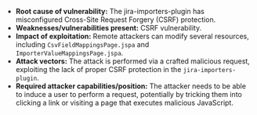 - **Root cause of vulnerability:** The jira-importers-plugin has misconfigured Cross-Site Request Forgery (CSRF) protection.
- **Weaknesses/vulnerabilities present:** CSRF vulnerability.
- **Impact of exploitation:** Remote attackers can modify several resources, including `CsvFieldMappingsPage.jspa` and `ImporterValueMappingsPage.jspa`.
- **Attack vectors:** The attack is performed via a crafted malicious request, exploiting the lack of proper CSRF protection in the `jira-importers-plugin`.
- **Required attacker capabilities/position:** The attacker needs to be able to induce a user to perform a request, potentially by tricking them into clicking a link or visiting a page that executes malicious JavaScript.